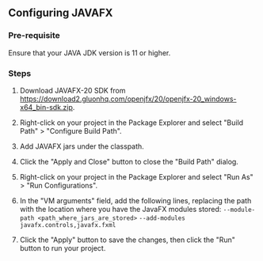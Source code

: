 ## Configuring JAVAFX

### Pre-requisite
Ensure that your JAVA JDK version is 11 or higher.

### Steps
1. Download JAVAFX-20 SDK from https://download2.gluonhq.com/openjfx/20/openjfx-20_windows-x64_bin-sdk.zip.

2. Right-click on your project in the Package Explorer and select "Build Path" > "Configure Build Path".

3. Add JAVAFX jars under the classpath.

4. Click the "Apply and Close" button to close the "Build Path" dialog.

5. Right-click on your project in the Package Explorer and select "Run As" > "Run Configurations".

6. In the "VM arguments" field, add the following lines, replacing the path with the location where you have the JavaFX modules stored:
```--module-path <path_where_jars_are_stored>```
```--add-modules javafx.controls,javafx.fxml```

7. Click the "Apply" button to save the changes, then click the "Run" button to run your project.
